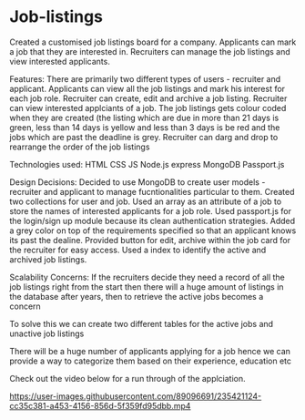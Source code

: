 # Job-listings

Created a customised job listings board for a company. Applicants can mark a job that they are interested in. Recruiters can manage the job listings and view interested applicants.

Features:
There are primarily two different types of users - recruiter and applicant.
Applicants can view all the job listings and mark his interest for each job role.
Recruiter can create, edit and archive a job listing.
Recruiter can view interested applciants of a job.
The job listings gets colour coded when they are created (the listing which are due in more than 21 days is green, less than 14 days is yellow and less than 3 days is be red and the jobs which are past the deadline is grey.
Recruiter can darg and drop to rearrange the order of the job listings

Technologies used:
HTML
CSS 
JS
Node.js
express
MongoDB
Passport.js

Design Decisions:
Decided to use MongoDB to create user models - recruiter and applicant to manage fucntionalities particular to them.
Created two collections for user and job. Used an array as an attribute of a job to store the names of interested applicants for a job role.
Used passport.js for the login/sign up module because its clean authentication strategies.
Added a grey color on top of the requirements specified so that an applicant knows its past the dealine.
Provided button for edit, archive within the job card for the recruiter for easy access.
Used a index to identify the active and archived job listings.
 
Scalability Concerns:
If the recruiters decide they need a record of all the job listings right from the start then there will a huge amount of listings in the database after years, then to retrieve the active jobs becomes a concern

To solve this we can create two different tables for the active jobs and unactive job listings

There will be a huge number of applicants applying for a job hence we can provide a way to categorize them based on their experience, education etc



Check out the video below for a run through of the applciation.

https://user-images.githubusercontent.com/89096691/235421124-cc35c381-a453-4156-856d-5f359fd95dbb.mp4

